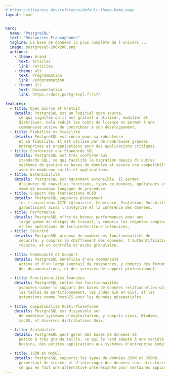 ```yaml
---
# https://vitepress.dev/reference/default-theme-home-page
layout: home


hero:
  name: "PostgreSQL"
  text: "Ressources Francophones"
  tagline: La base de données la plus complète de l'univers ...
  image: postgresql-200x200.png
  actions:
    - theme: brand
      text: Articles
      link: /articles
    - theme: alt
      text: Programmation
      link: /programmation
    - theme: alt
      text: Documentation
      link: https://docs.postgresql.fr/17/      

features:
  - title: Open Source et Gratuit
    details: PostgreSQL est un logiciel open source,
      ce qui signifie qu'il est gratuit à utiliser, modifier et
      distribuer. Cela réduit les coûts de licence et permet à une
      communauté active de contribuer à son développement.
  - title: Fiabilité et Stabilité
    details: PostgreSQL est connu pour sa robustesse
      et sa fiabilité. Il est utilisé par de nombreuses grandes
      entreprises et organisations pour des applications critiques.
  - title: Conformité aux Standards SQL
    details: PostgreSQL est très conforme aux
      standards SQL, ce qui facilite la migration depuis d\'autres
      systèmes de gestion de bases de données et assure une compatibilité
      avec de nombreux outils et applications.
  - title: Extensibilité 
    details: PostgreSQL est hautement extensible. Il permet
      d'ajouter de nouvelles fonctions, types de données, opérateurs et
      même de nouveaux langages de procédure.    
  - title: Support des Transactions ACID
    details: PostgreSQL supporte pleinement
      les transactions ACID (Atomicité, Cohérence, Isolation, Durabilité),
      garantissant ainsi l'intégrité et la cohérence des données.   
  - title: Performance
    details: PostgreSQL offre de bonnes performances pour une
      large gamme de charges de travail, y compris les requêtes complexes
      et les opérations de lecture/écriture intensives.
  - title: Sécurité
    details: PostgreSQL propose de nombreuses fonctionnalités de
      sécurité, y compris le chiffrement des données, l'authentification
      robuste, et un contrôle d\'accès granulaire.

  - title: Communauté et Support
    details: PostgreSQL bénéficie d'une communauté
      active et d'un large éventail de ressources, y compris des forums,
      des documentations, et des services de support professionnel.
    
  - title: Fonctionnalités Avancées
    details: PostgreSQL inclut des fonctionnalités
      avancées comme le support des bases de données relationnelles-objet,
      les tables de partitionnement, les index GIN et GiST, et les
      extensions comme PostGIS pour les données géospatiales.
    
  - title: Compatibilité Multi-Plateforme
    details: PostgreSQL est disponible sur
      de nombreux systèmes d'exploitation, y compris Linux, Windows,
      macOS, et diverses distributions Unix.   

  - title: Scalabilité
    details: PostgreSQL peut gérer des bases de données de
      petite à très grande taille, ce qui le rend adapté à une variété de
      besoins, des petites applications aux systèmes d'entreprise complexes.
    
  - title: JSON et NoSQL
    details: PostgreSQL supporte les types de données JSON et JSONB, 
      permettant de stocker et d'interroger des données semi-structurées, 
      ce qui en fait une alternative intéressante pour certaines applications NoSQL.      
---
```


